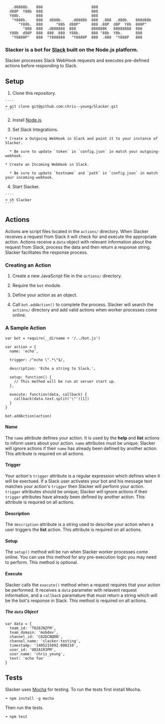 ````
   .d8888b.   888                      888
  d88P  Y88b  888                      888
  Y88b.       888                      888
   "Y888b.    888   d888b.    .d8888b  888  .888  .d88b.   888d88b 
      "Y88b.  888      "88b  d88P"     888 .88P  d8P  Y8b  888P"
        "888  888  .d888888  888       888888K   88888888  888 
  Y88b  d88P  888  888  888  Y88b.     888 "88b  Y8b.      888
   "Y8888P"   888  "Y888888   "Y8888P  888  .888  "Y888P   888
````

### Slacker is a bot for [Slack](https://slack.com) built on the Node.js platform.

  Slacker processes Slack WebHook requests and executes pre-defined actions before responding to Slack.

## Setup

  1. Clone this repository.

    ````
    ➜ git clone git@github.com:chris--young/Slacker.git
    ````

  2. Install [Node.js](http://node.js).

  3. Set Slack Integrations.

    * Create a Outgoing WebHook in Slack and point it to your instance of Slacker.

      * Be sure to update `token` in `config.json` in match your outgoing-webhook.

    * Create an Incoming WebHook in Slack. 

      * Be sure to update `hostname` and `path` in `config.json` in match your incoming-webhook.

  4. Start Slacker.

    ````
    ➜ sh Slacker 
    ````

## Actions

  Actions are script files located in the `actions/` directory. When Slacker receives a request from Slack it will check for and execute the appropriate action. Actions receive a `data` object with relevant information about the request from Slack, process the data and then return a response string. Slacker facilitates the response process.

### Creating an Action

  1. Create a new JavaScript file in the `actions/` directory.

  2. Require the `bot` module.

  3. Define your action as an object.

  4. Call `bot.addAction()` to complete the process. Slacker will search the `actions/` directory and add valid actions when worker processes come online.

### A Sample Action

  ````
  var bot = require(__dirname + '/../bot.js')

  var action = {
    name: 'echo',

    trigger: /^echo \".*\"$/,

    description: 'Echo a string to Slack.',

    setup: function() {
      // This method will be run at server start up.
    },

    execute: function(data, callback) {
      callback(data.text.split('\"')[1])
    }
  }

  bot.addAction(action)
  ````

#### Name

  The `name` attribute defines your action. It is used by the __help__ and __list__ actions to inform users about your action. `name` attributes must be unique; Slacker will ignore actions if their `name` has already been defined by another action. This attribute is required on all actions.

#### Trigger

  Your action's `trigger` attribute is a regular expression which defines when it will be exectued. If a Slack user activates your bot and his message text matches your action's `trigger` then Slacker will perform your action. `trigger` attributes should be unique; Slacker will ignore actions if their `trigger` attributes have already been defined by another action. This attribute is required on all actions.

#### Description

  The `description` attribute is a string used to describe your action when a user triggers the __list__ action. This attribute is required on all actions.

#### Setup

  The `setup()` method will be run when Slacker worker processes come online. You can use this method for any pre-execution logic you may need to perform. This method is optional.

#### Execute

  Slacker calls the `execute()` method when a request requires that your action be performed. It receives a `data` parameter with relavent request information, and a `callback` paramature that must return a string which will be the bot's response in Slack. This method is required on all actions.

##### The `data` Object

  ````
  var data = {
    team_id: 'T028JNZFM',
    team_domain: 'mobdev',
    channel_id: 'C02DCNQRN',
    channel_name: 'slacker-testing',
    timestamp: '1405215092.000210',
    user_id: 'U02A1R3PM',
    user_name: 'chris_young',
    text: 'echo foo'
  }
  ````

## Tests

  Slacker uses [Mocha](https://www.npmjs.org/package/mocha) for testing. To run the tests first install Mocha.

  ````
  ➜ npm install -g mocha
  ````

  Then run the tests.

  ````
  ➜ npm test
  ````
